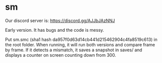 # sm

Our discord server is: https://discord.gg/AJJbJAzNNJ

Early version. It has bugs and the code is messy.

Put sm.smc (sha1 hash da957f0d63d14cb441d215462904c4fa8519c613) in the root folder. When running, it will run both versions and compare frame by frame. If it detects a mismatch, it saves a snapshot in saves/ and displays a counter on screen counting down from 300.

